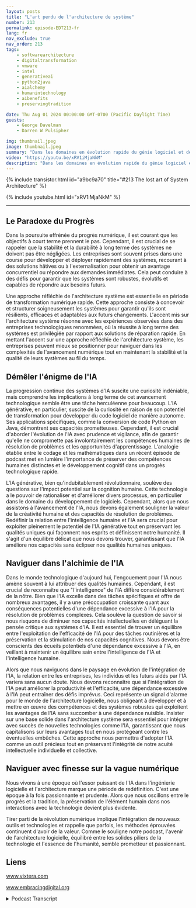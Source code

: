 ```yaml
---
layout: posts
title: "L'art perdu de l'architecture de système"
number: 213
permalink: episode-EDT213-fr
lang: fr
nav_exclude: true
nav_order: 213
tags:
    - softwarearchitecture
    - digitaltransformation
    - vmware
    - intel
    - generativeai
    - python2java
    - aialchemy
    - humanintechnology
    - aibenefits
    - preservingtradition

date: Thu Aug 01 2024 00:00:00 GMT-0700 (Pacific Daylight Time)
guests:
    - George Davelman
    - Darren W Pulsipher

img: thumbnail.jpeg
image: thumbnail.jpeg
summary: "Dans les domaines en évolution rapide du génie logiciel et de l'architecture, il est crucial de combiner vision, créativité et jugement expérimenté pour assurer une avancée durable. Dans notre dernier épisode de 'Embracing Digital Transformation', Darren interviewe George Davelman, CTO de Vixtera, qui a fourni des perspectives inestimables, nous encourageant à aborder les défis de l'évolution technologique avec un état d'esprit pratique."
video: "https://youtu.be/xRV1iMjaNkM"
description: "Dans les domaines en évolution rapide du génie logiciel et de l'architecture, il est crucial de combiner vision, créativité et jugement expérimenté pour assurer une avancée durable. Dans notre dernier épisode de 'Embracing Digital Transformation', Darren interviewe George Davelman, CTO de Vixtera, qui a fourni des perspectives inestimables, nous encourageant à aborder les défis de l'évolution technologique avec un état d'esprit pratique."
---
```


<div>
{% include transistor.html id="a9bc9a70" title="#213 The lost art of System Architecture" %}

{% include youtube.html id="xRV1iMjaNkM" %}
</div>

---

## Le Paradoxe du Progrès

Dans la poursuite effrénée du progrès numérique, il est courant que les objectifs à court terme prennent le pas. Cependant, il est crucial de se rappeler que la stabilité et la durabilité à long terme des systèmes ne doivent pas être négligées. Les entreprises sont souvent prises dans une course pour développer et déployer rapidement des systèmes, recourant à des solutions hâtives ou à l'externalisation pour obtenir un avantage concurrentiel ou répondre aux demandes immédiates. Cela peut conduire à des défis pour garantir que les systèmes sont robustes, évolutifs et capables de répondre aux besoins futurs.

Une approche réfléchie de l'architecture système est essentielle en période de transformation numérique rapide. Cette approche consiste à concevoir et structurer soigneusement les systèmes pour garantir qu'ils sont résilients, efficaces et adaptables aux futurs changements. L'accent mis sur l'architecture système résonne avec les expériences observées dans des entreprises technologiques renommées, où la réussite à long terme des systèmes est privilégiée par rapport aux solutions de réparation rapide. En mettant l'accent sur une approche réfléchie de l'architecture système, les entreprises peuvent mieux se positionner pour naviguer dans les complexités de l'avancement numérique tout en maintenant la stabilité et la qualité de leurs systèmes au fil du temps.

## Démêler l'énigme de l'IA

La progression continue des systèmes d'IA suscite une curiosité indéniable, mais comprendre les implications à long terme de cet avancement technologique semble être une tâche herculéenne pour beaucoup. L'IA générative, en particulier, suscite de la curiosité en raison de son potentiel de transformation pour développer du code logiciel de manière autonome. Ses applications spécifiques, comme la conversion de code Python en Java, démontrent ses capacités prometteuses. Cependant, il est crucial d'aborder l'évolution de l'IA avec prudence et vigilance, afin de garantir qu'elle ne compromette pas involontairement les compétences humaines de résolution de problèmes et les opportunités d'apprentissage. L'analogie établie entre le codage et les mathématiques dans un récent épisode de podcast met en lumière l'importance de préserver des compétences humaines distinctes et le développement cognitif dans un progrès technologique rapide.

L'IA générative, bien qu'indubitablement révolutionnaire, soulève des questions sur l'impact potentiel sur la cognition humaine. Cette technologie a le pouvoir de rationaliser et d'améliorer divers processus, en particulier dans le domaine du développement de logiciels. Cependant, alors que nous assistons à l'avancement de l'IA, nous devons également souligner la valeur de la créativité humaine et des capacités de résolution de problèmes. Redéfinir la relation entre l'intelligence humaine et l'IA sera crucial pour exploiter pleinement le potentiel de l'IA générative tout en préservant les qualités uniques qui façonnent nos esprits et définissent notre humanité. Il s'agit d'un équilibre délicat que nous devons trouver, garantissant que l'IA améliore nos capacités sans éclipser nos qualités humaines uniques.

## Naviguer dans l'alchimie de l'IA

Dans le monde technologique d'aujourd'hui, l'engouement pour l'IA nous amène souvent à lui attribuer des qualités humaines. Cependant, il est crucial de reconnaître que "l'intelligence" de l'IA diffère considérablement de la nôtre. Bien que l'IA excelle dans des tâches spécifiques et offre de nombreux avantages, il y a une préoccupation croissante quant aux conséquences potentielles d'une dépendance excessive à l'IA pour la résolution de problèmes complexes. Cela soulève la question de savoir si nous risquons de diminuer nos capacités intellectuelles en déléguant la pensée critique aux systèmes d'IA. Il est essentiel de trouver un équilibre entre l'exploitation de l'efficacité de l'IA pour des tâches routinières et la préservation et la stimulation de nos capacités cognitives. Nous devons être conscients des écueils potentiels d'une dépendance excessive à l'IA, en veillant à maintenir un équilibre sain entre l'intelligence de l'IA et l'intelligence humaine.

Alors que nous naviguons dans le paysage en évolution de l'intégration de l'IA, la relation entre les entreprises, les individus et les futurs aidés par l'IA variera sans aucun doute. Nous devons reconnaître que si l'intégration de l'IA peut améliorer la productivité et l'efficacité, une dépendance excessive à l'IA peut entraîner des défis imprévus. Ceci représente un signal d'alarme pour le monde de l'architecture logicielle, nous obligeant à développer et à mettre en œuvre des compétences et des systèmes robustes qui exploitent les avantages de l'IA sans succomber à une dépendance nuisible. Insister sur une base solide dans l'architecture système sera essentiel pour intégrer avec succès de nouvelles technologies comme l'IA, garantissant que nous capitalisons sur leurs avantages tout en nous protégeant contre les éventuelles embûches. Cette approche nous permettra d'adopter l'IA comme un outil précieux tout en préservant l'intégrité de notre acuité intellectuelle individuelle et collective.

## Naviguer avec finesse sur la vague numérique

Nous vivons à une époque où l'essor puissant de l'IA dans l'ingénierie logicielle et l'architecture marque une période de redéfinition. C'est une époque à la fois passionnante et prudente. Alors que nous oscillons entre le progrès et la tradition, la préservation de l'élément humain dans nos interactions avec la technologie devient plus évidente.

Tirer parti de la révolution numérique implique l'intégration de nouveaux outils et technologies et rappelle que parfois, les méthodes éprouvées continuent d'avoir de la valeur. Comme le souligne notre podcast, l'avenir de l'architecture logicielle, équilibré entre les solides piliers de la technologie et l'essence de l'humanité, semble prometteur et passionnant.

## Liens

www.vixtera.com

www.embracingdigital.org



<details>
<summary> Podcast Transcript </summary>

<p></p>

</details>
